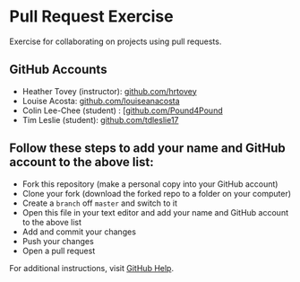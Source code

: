 # Pull Request Exercise
Exercise for collaborating on projects using pull requests.

## GitHub Accounts

  * Heather Tovey (instructor): [github.com/hrtovey](https://github.com/hrtovey)
  * Louise Acosta: [github.com/louiseanacosta](https://github.com/louiseanacosta)
  * Colin Lee-Chee (student) : [[github.com/Pound4Pound](https://github.com/Pound4Pound)
  * Tim Leslie (student): [github.com/tdleslie17](https://github.com/tdleslie17)



## Follow these steps to add your name and GitHub account to the above list:

  * Fork this repository (make a personal copy into your GitHub account)
  * Clone your fork (download the forked repo to a folder on your computer)
  * Create a `branch` off `master` and switch to it
  * Open this file in your text editor and add your name and GitHub account to the above list
  * Add and commit your changes
  * Push your changes
  * Open a pull request

For additional instructions, visit [GitHub Help](https://help.github.com/categories/collaborating-on-projects-using-pull-requests/).
